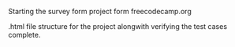 Starting the survey form project form freecodecamp.org  

.html file structure for the project alongwith verifying the test cases complete.
